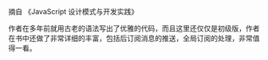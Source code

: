 摘自 《JavaScript 设计模式与开发实践》

作者在多年前就用古老的语法写出了优雅的代码，而且这里还仅仅是初级版，作者在书中还做了非常详细的丰富，包括后订阅消息的推送，全局订阅的处理，非常值得一看。
